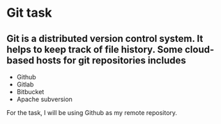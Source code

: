 # Git task

## Git is a distributed version control system. It helps to keep track of file history. Some cloud-based hosts for git repositories includes

* Github
* Gitlab
* Bitbucket
* Apache subversion

For the task, I will be using Github as my remote repository.
